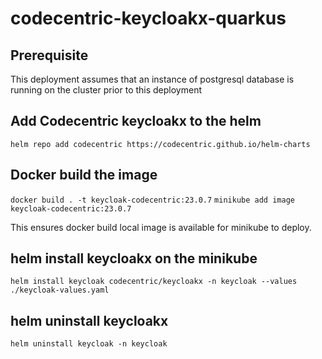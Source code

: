 # codecentric-keycloakx-quarkus

## Prerequisite
This deployment assumes that an instance of postgresql database is running on the cluster prior to this deployment

## Add Codecentric keycloakx to the helm 
`helm repo add codecentric https://codecentric.github.io/helm-charts`

## Docker build the image 
`docker build . -t keycloak-codecentric:23.0.7`
`minikube add image keycloak-codecentric:23.0.7`

This ensures docker build local image is available for minikube to deploy.

## helm install keycloakx on the minikube 
`helm install keycloak codecentric/keycloakx -n keycloak --values ./keycloak-values.yaml`

## helm uninstall keycloakx
`helm uninstall keycloak -n keycloak`